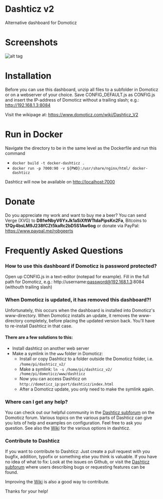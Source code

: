 # Dashticz v2
Alternative dashboard for Domoticz




# Screenshots
![alt tag](http://i.imgur.com/9DBcpNd.jpg)




# Installation
Before you can use this dashboard, unzip all files to a subfolder in Domoticz or on a webserver of your choice.
Save CONFIG_DEFAULT.js as CONFIG.js and insert the IP-address of Domoticz without a trailing slash; e.g.: http://192.168.1.3:8084


Visit the wikipage at: https://www.domoticz.com/wiki/Dashticz_V2

# Run in Docker
Navigate the directory to be in the same level as the Dockerfile and run this command
- `docker build -t docker-dashticz .`
- `docker run -p 7000:90 -v ${PWD}:/usr/share/nginx/html/ docker-dashticz`

Dashticz will now be available on [http://localhost:7000]()


# Donate
Do you appreciate my work and want to buy me a beer? You can send Verge (XVG) to <b>D8fwNbyV6YxJk1aSiXftWTtdaPipsKn2Fa</b>, Bitcoins to <b>17Qy4bsLM9J238fCZt5kaRc2bD5S1Aw6og</b> or donate via PayPal: https://www.paypal.me/robgeerts


# Frequently Asked Questions

### How to use this dashboard if Domoticz is password protected?
Open up CONFIG.js in a text-editor (notepad for example).
Fill in the full path for Domoticz, e.g.: http://username:password@192.168.1.3:8084 (withouth trailing slash)

### When Domoticz is updated, it has removed this dashboard?!
Unfortunately, this occurs when the dashboard is installed into Domoticz's www-directory.
When Domoticz installs an update, it removes the www-directory completely, before placing the updated version back. 
You'll have to re-install Dashticz in that case.

#### There are a few solutions to this:
- Install dashticz on another web server
- Make a symlink in the `www` folder in Domoticz: 
  - Install or copy Dashticz to a folder outside the Domoticz folder, i.e. `/home/pi/dashticz_v2/`
  - Make a symlink: `ln -s /home/pi/dashticz_v2/ /home/pi/domoticz/www/dashticz`
  - Now you can access Dashticz on `http://domoticz_ip:port/dashticz/index.html`
  - After a Domoticz update, you only need to make the symlink again.

### Where can I get any help?
You can check out our helpful community in the [Dashticz subforum](https://www.domoticz.com/forum/viewforum.php?f=67) on the Domoticz forum. Various topics on the various parts of Dashticz can give you lots of help and examples on configuration. Feel free to ask you question.
See also the [Wiki](http://www.domoticz.com/wiki/Dashticz_V2) for the various options in dashticz.

### Contribute to Dashticz
If you want to contribute to Dashticz: Just create a pull request with you bugfix, addition, typofix or something else you think is valuable. If you have no idea of what to fix: Look at the issues on Github, or visit the [Dashticz subforum](https://www.domoticz.com/forum/viewforum.php?f=67) where users describing bugs or requesting features can be found.

Improving the [Wiki](http://www.domoticz.com/wiki/Dashticz_V2) is also a good way to contribute.

Thanks for your help!
